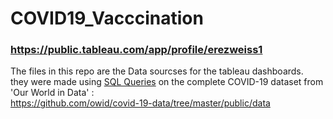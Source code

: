 # COVID19_Vacccination

### https://public.tableau.com/app/profile/erezweiss1  

The files in this repo are the Data sourcses for the tableau dashboards.  
they were made using [SQL Queries](./SQLQuery1.sql) on the complete COVID-19 dataset from 'Our World in Data' :   
https://github.com/owid/covid-19-data/tree/master/public/data



